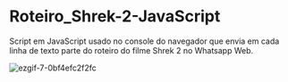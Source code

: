 # Roteiro_Shrek-2-JavaScript
Script em JavaScript usado no console do navegador que envia em cada linha de texto parte do roteiro do filme Shrek 2 no Whatsapp Web.

![ezgif-7-0bf4efc2f2fc](https://user-images.githubusercontent.com/73205479/138990860-d4e509f9-65de-4d07-80f7-3c69773f54e4.gif)
